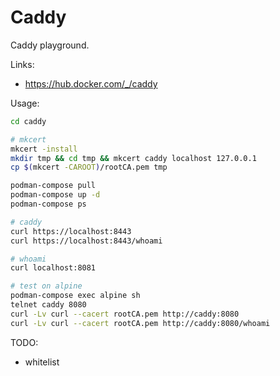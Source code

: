 Caddy
=====
Caddy playground.

Links:
- https://hub.docker.com/_/caddy

Usage:
```bash
cd caddy

# mkcert
mkcert -install
mkdir tmp && cd tmp && mkcert caddy localhost 127.0.0.1
cp $(mkcert -CAROOT)/rootCA.pem tmp

podman-compose pull
podman-compose up -d
podman-compose ps

# caddy
curl https://localhost:8443
curl https://localhost:8443/whoami

# whoami
curl localhost:8081

# test on alpine
podman-compose exec alpine sh
telnet caddy 8080
curl -Lv curl --cacert rootCA.pem http://caddy:8080
curl -Lv curl --cacert rootCA.pem http://caddy:8080/whoami
```

TODO:
- whitelist 
